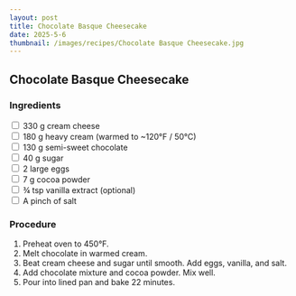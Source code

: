 ```yaml
---
layout: post
title: Chocolate Basque Cheesecake
date: 2025-5-6
thumbnail: /images/recipes/Chocolate Basque Cheesecake.jpg
---
```


## Chocolate Basque Cheesecake

### Ingredients
<label><input type="checkbox"> 330 g cream cheese</label><br>
<label><input type="checkbox"> 180 g heavy cream (warmed to ~120°F / 50°C)</label><br>
<label><input type="checkbox"> 130 g semi-sweet chocolate</label><br>
<label><input type="checkbox"> 40 g sugar</label><br>
<label><input type="checkbox"> 2 large eggs</label><br>
<label><input type="checkbox"> 7 g cocoa powder</label><br>
<label><input type="checkbox"> ¾ tsp vanilla extract (optional)</label><br>
<label><input type="checkbox"> A pinch of salt</label><br>

### Procedure
1. Preheat oven to 450°F.
2. Melt chocolate in warmed cream.
3. Beat cream cheese and sugar until smooth. Add eggs, vanilla, and salt.
4. Add chocolate mixture and cocoa powder. Mix well.
5. Pour into lined pan and bake 22 minutes.
